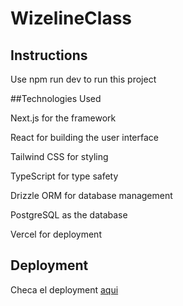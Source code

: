 # WizelineClass


## Instructions

Use npm run dev to run this project

##Technologies Used

Next.js for the framework

React for building the user interface

Tailwind CSS for styling

TypeScript for type safety

Drizzle ORM for database management

PostgreSQL as the database

Vercel for deployment

## Deployment

Checa el deployment [aqui](https://rick-morty-eight-teal.vercel.app/)
